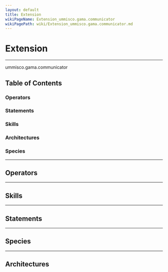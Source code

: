 ```yaml
---
layout: default
title: Extension
wikiPageName: Extension_ummisco.gama.communicator
wikiPagePath: wiki/Extension_ummisco.gama.communicator.md
---
```

# Extension

----

 ummisco.gama.communicator

## Table of Contents
### Operators


### Statements


### Skills


### Architectures



### Species



----

## Operators
	

----

## Skills
	

----

## Statements
		
	
----

## Species
	
	
----

## Architectures 
	
